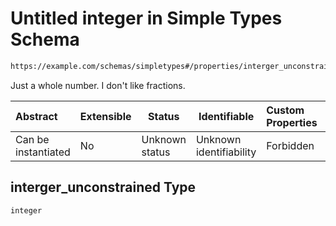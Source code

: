 # Untitled integer in Simple Types Schema

```txt
https://example.com/schemas/simpletypes#/properties/interger_unconstrained
```

Just a whole number. I don't like fractions.


| Abstract            | Extensible | Status         | Identifiable            | Custom Properties | Additional Properties | Access Restrictions | Defined In                                                                                       |
| :------------------ | ---------- | -------------- | ----------------------- | :---------------- | --------------------- | ------------------- | ------------------------------------------------------------------------------------------------ |
| Can be instantiated | No         | Unknown status | Unknown identifiability | Forbidden         | Allowed               | none                | [simpletypes.schema.json\*](../generated-schemas/simpletypes.schema.json "open original schema") |

## interger_unconstrained Type

`integer`
